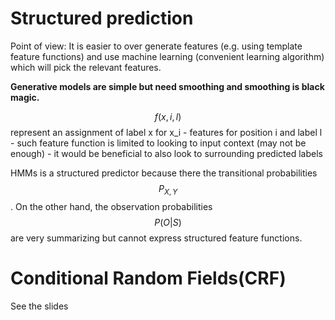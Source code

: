 Structured prediction
=====================
Point of view: It is easier to  over generate features (e.g. using template feature functions) and use machine learning (convenient learning algorithm) which will pick the relevant features.

**Generative models are simple but need smoothing and smoothing is black magic.**

$$f(x, i, l)$$ represent an assignment of label x for x_i
    - features for position i and label l
    - such feature function is limited to looking to input context (may not be enough)
    - it would be beneficial to also look to surrounding predicted labels

HMMs is a structured predictor because there the transitional probabilities 
    $$P_{X,Y}$$.
On the other hand, the observation probabilities
    $$P(O|S)$$
are very summarizing but cannot express structured feature functions.



Conditional Random Fields(CRF)
==============================
See the slides
